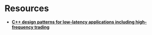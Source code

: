 # Resources

- **[C++ design patterns for low-latency applications including high-frequency trading](https://arxiv.org/pdf/2309.04259)**

